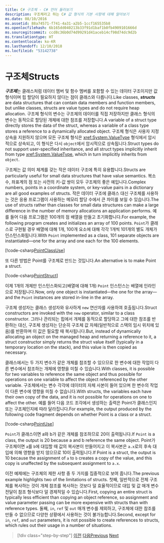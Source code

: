 ```yaml
---
title: C# 구조체 - C# 언어 둘러보기
description: 구조체라고 하는 C# 값 형식의 기본 사항에 대해 알아보기
ms.date: 08/10/2016
ms.assetid: 88a74571-f741-4a31-a2b5-1ccf165535b8
ms.openlocfilehash: 6b165dd040213b33f91d1baf1b0fb4909101666d
ms.sourcegitcommit: ccd8c36b0d74d99291d41aceb14cf98d74dc9d2b
ms.translationtype: HT
ms.contentlocale: ko-KR
ms.lasthandoff: 12/10/2018
ms.locfileid: "53142738"
---
```

# <a name="structs"></a><span data-ttu-id="f3a6a-103">구조체</span><span class="sxs-lookup"><span data-stu-id="f3a6a-103">Structs</span></span>

<span data-ttu-id="f3a6a-104">***구조체***는 클래스처럼 데이터 멤버 및 함수 멤버를 포함할 수 있는 데이터 구조이지만 값 형식이며 힙 할당이 필요하지 않다는 점이 클래스와 다릅니다.</span><span class="sxs-lookup"><span data-stu-id="f3a6a-104">Like classes, ***structs*** are data structures that can contain data members and function members, but unlike classes, structs are value types and do not require heap allocation.</span></span> <span data-ttu-id="f3a6a-105">구조체 형식의 변수는 구조체의 데이터를 직접 저장하지만 클래스 형식의 변수는 동적으로 할당된 개체에 대한 참조를 저장합니다.</span><span class="sxs-lookup"><span data-stu-id="f3a6a-105">A variable of a struct type directly stores the data of the struct, whereas a variable of a class type stores a reference to a dynamically allocated object.</span></span> <span data-ttu-id="f3a6a-106">구조체 형식은 사용자 지정 상속을 지원하지 않으며 모든 구조체 형식은 <xref:System.ValueType> 형식에서 암시적으로 상속되고, 이 형식은 다시 `object`에서 암시적으로 상속됩니다.</span><span class="sxs-lookup"><span data-stu-id="f3a6a-106">Struct types do not support user-specified inheritance, and all struct types implicitly inherit from type <xref:System.ValueType>, which in turn implicitly inherits from `object`.</span></span>

<span data-ttu-id="f3a6a-107">구조체는 값 의미 체계를 갖는 작은 데이터 구조에 특히 유용합니다.</span><span class="sxs-lookup"><span data-stu-id="f3a6a-107">Structs are particularly useful for small data structures that have value semantics.</span></span> <span data-ttu-id="f3a6a-108">복소수, 좌표계의 점 또는 사전의 키-값 쌍이 모두 구조체의 좋은 예입니다.</span><span class="sxs-lookup"><span data-stu-id="f3a6a-108">Complex numbers, points in a coordinate system, or key-value pairs in a dictionary are all good examples of structs.</span></span> <span data-ttu-id="f3a6a-109">작은 데이터 구조에 클래스 대신 구조체를 사용하는 것은 응용 프로그램이 사용하는 메모리 할당 수에서 큰 차이를 보일 수 있습니다.</span><span class="sxs-lookup"><span data-stu-id="f3a6a-109">The use of structs rather than classes for small data structures can make a large difference in the number of memory allocations an application performs.</span></span> <span data-ttu-id="f3a6a-110">예를 들어 다음 프로그램은 100개의 점 배열을 만들고 초기화합니다.</span><span class="sxs-lookup"><span data-stu-id="f3a6a-110">For example, the following program creates and initializes an array of 100 points.</span></span> <span data-ttu-id="f3a6a-111">`Point`가 클래스로 구현될 경우 배열에 대해 1개, 100개 요소에 대해 각각 1개씩 101개의 별도 개체가 인스턴스화됩니다.</span><span class="sxs-lookup"><span data-stu-id="f3a6a-111">With `Point` implemented as a class, 101 separate objects are instantiated—one for the array and one each for the 100 elements.</span></span>

[!code-csharp[PointClassUse](../../../samples/snippets/csharp/tour/structs/Program.cs#L5-L13)]

<span data-ttu-id="f3a6a-112">또 다른 방법은 Point를 구조체로 만드는 것입니다.</span><span class="sxs-lookup"><span data-stu-id="f3a6a-112">An alternative is to make Point a struct.</span></span>

[!code-csharp[PointStruct](../../../samples/snippets/csharp/tour/structs/Point.cs#L3-L11)]

<span data-ttu-id="f3a6a-113">이제 1개의 개체만 인스턴스화되고(배열에 대해 1개) `Point` 인스턴스는 배열에 인라인으로 저장됩니다.</span><span class="sxs-lookup"><span data-stu-id="f3a6a-113">Now, only one object is instantiated—the one for the array—and the `Point` instances are stored in-line in the array.</span></span>

<span data-ttu-id="f3a6a-114">구조체 생성자는 클래스 생성자와 유사하게 `new` 연산자를 사용하여 호출됩니다.</span><span class="sxs-lookup"><span data-stu-id="f3a6a-114">Struct constructors are invoked with the `new` operator, similar to a class constructor.</span></span> <span data-ttu-id="f3a6a-115">그러나 관리되는 힙에서 개체를 동적으로 할당하고 그에 대한 참조를 반환하는 대신, 구조체 생성자는 단순히 구조체 값 자체(일반적으로 스택의 임시 위치에 있음)를 반환하며 이 값은 필요할 때 복사됩니다.</span><span class="sxs-lookup"><span data-stu-id="f3a6a-115">But, instead of dynamically allocating an object on the managed heap and returning a reference to it, a struct constructor simply returns the struct value itself (typically in a temporary location on the stack), and this value is then copied as necessary.</span></span>

<span data-ttu-id="f3a6a-116">클래스에서는 두 가지 변수가 같은 개체를 참조할 수 있으므로 한 변수에 대한 작업이 다른 변수에서 참조하는 개체에 영향을 미칠 수 있습니다.</span><span class="sxs-lookup"><span data-stu-id="f3a6a-116">With classes, it is possible for two variables to reference the same object and thus possible for operations on one variable to affect the object referenced by the other variable.</span></span> <span data-ttu-id="f3a6a-117">구조체에서는 변수 각각에 데이터의 자체 사본이 들어 있으며 한 변수의 작업이 다른 변수에 영향을 미칠 수 없습니다.</span><span class="sxs-lookup"><span data-stu-id="f3a6a-117">With structs, the variables each have their own copy of the data, and it is not possible for operations on one to affect the other.</span></span> <span data-ttu-id="f3a6a-118">예를 들어 다음 코드 조각에서 생성하는 출력은 Point가 클래스인지 또는 구조체인지에 따라 달라집니다.</span><span class="sxs-lookup"><span data-stu-id="f3a6a-118">For example, the output produced by the following code fragment depends on whether Point is a class or a struct.</span></span>

[!code-csharp[PointUse](../../../samples/snippets/csharp/tour/structs/Program.cs#L19-L22)]

<span data-ttu-id="f3a6a-119">`Point`가 클래스이면 a와 b가 같은 개체를 참조하므로 20이 출력됩니다.</span><span class="sxs-lookup"><span data-stu-id="f3a6a-119">If `Point` is a class, the output is 20 because a and b reference the same object.</span></span> <span data-ttu-id="f3a6a-120">Point가 구조체이면 `a`를 `b`에 대입할 때 값의 복사본이 만들어지고 이 복사본은 `a.x`로의 후속 대입에 의해 영향을 받지 않으므로 10이 출력됩니다.</span><span class="sxs-lookup"><span data-stu-id="f3a6a-120">If Point is a struct, the output is 10 because the assignment of `a` to `b` creates a copy of the value, and this copy is unaffected by the subsequent assignment to `a.x`.</span></span>

<span data-ttu-id="f3a6a-121">이전 예제에는 구조체의 제한 사항 중 두 가지를 집중적으로 보여 줍니다.</span><span class="sxs-lookup"><span data-stu-id="f3a6a-121">The previous example highlights two of the limitations of structs.</span></span> <span data-ttu-id="f3a6a-122">첫째, 일반적으로 전체 구조체를 복사하는 것이 개체 참조를 복사하는 것보다 덜 효율적이므로 대입 및 값 매개 변수 전달이 참조 형식보다 덜 경제적일 수 있습니다.</span><span class="sxs-lookup"><span data-stu-id="f3a6a-122">First, copying an entire struct is typically less efficient than copying an object reference, so assignment and value parameter passing can be more expensive with structs than with reference types.</span></span> <span data-ttu-id="f3a6a-123">둘째, `in`, `ref` 및 `out` 매개 변수를 제외하고, 구조체에 대한 참조를 만들 수 없으므로 다양한 상황에서 사용하는 것이 불가능합니다.</span><span class="sxs-lookup"><span data-stu-id="f3a6a-123">Second, except for `in`, `ref`, and `out` parameters, it is not possible to create references to structs, which rules out their usage in a number of situations.</span></span>

>[!div class="step-by-step"]
><span data-ttu-id="f3a6a-124">[이전](classes-and-objects.md)
>[다음](arrays.md)</span><span class="sxs-lookup"><span data-stu-id="f3a6a-124">[Previous](classes-and-objects.md)
[Next](arrays.md)</span></span>